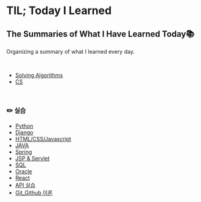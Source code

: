 # TIL; Today I Learned 

## The Summaries of What I Have Learned Today📚

Organizing a summary of what I learned every day.

<br>

* [Solving Algorithms](./Algorithm/)
* [CS](./CS/)
<br>

### ✏️ 실습
* [Python](./Python/)
* [Django](./WEB/Back-End/)
* [HTML/CSS/Javascript](./WEB/Front-End/)
* [JAVA](./JAVA/)
* [Spring](./Spring/)
* [JSP & Servlet](./JSP%20%26%20Servlet/)
* [SQL](./SQL/)
* [Oracle](./Oracle/)
* [React](./React/)
* [API 실습](./PROJECTS/API%20%ED%94%84%EB%A1%9C%EC%A0%9D%ED%8A%B8%20(7.22)/)
* [Git_Github 이론](./Git_Github/)
